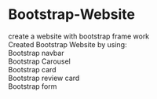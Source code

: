 # Bootstrap-Website
create a website with bootstrap frame work
<br>
Created Bootstrap Website by using:
<br>
Bootstrap navbar
<br>
Bootstrap Carousel
<br>
Bootstrap card
<br>
Bootstrap review card
<br>
Bootstrap form

